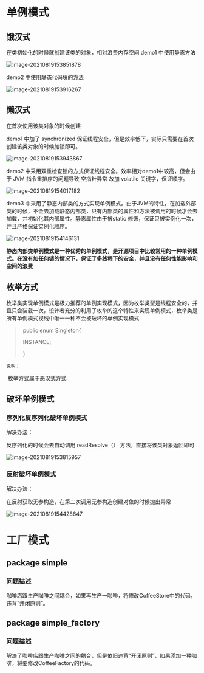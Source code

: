 # 单例模式
## 饿汉式
在类初始化的时候就创建该类的对象，相对浪费内存空间
demo1 中使用静态方法

![image-20210819153851878](https://github.com/devAwei/DesignPattern/blob/master/img/image-20210819153851878.png)

demo2 中使用静态代码块的方法

![image-20210819153916267](https://github.com/devAwei/DesignPattern/blob/master/img/image-20210819153916267.png)

## 懒汉式
在首次使用该类对象的时候创建

demo1 中加了 synchronized 保证线程安全，但是效率低下，实际只需要在首次创建该类对象的时候加锁即可。

![image-20210819153943867](https://github.com/devAwei/DesignPattern/blob/master/img/image-20210819153943867.png)

demo2 中采用双重检查锁的方式保证线程安全。效率相对demo1中较高，但会由于 JVM 指令重排序的问题导致 空指针异常
故加 volatile 关键字，保证顺序。

![image-20210819154017182](https://github.com/devAwei/DesignPattern/blob/master/img/image-20210819154017182.png)

demo3 中采用了静态内部类的方式实现单例模式。由于JVM的特性，在加载外部类的时候，不会去加载静态内部类，只有内部类的属性和方法被调用的时候才会去加载，并初始化其内部属性。静态属性由于被static 修饰，保证只被实例化一次，并且严格保证实例化顺序。

![image-20210819154146131](https://github.com/devAwei/DesignPattern/blob/master/img/image-20210819154146131.png)

**静态内部类单例模式是一种优秀的单例模式，是开源项目中比较常用的一种单例模式。在没有加任何锁的情况下，保证了多线程下的安全，并且没有任何性能影响和空间的浪费**



## 枚举方式

枚举类实现单例模式是极力推荐的单例实现模式，因为枚举类型是线程安全的，并且只会装载一次，设计者充分的利用了枚举的这个特性来实现单例模式，枚举类是所有单例模式视线中唯一一种不会被破坏的单例实现模式

> ​	public enum Singleton{
>
> ​			INSTANCE;
>
> ​	}

``说明：`` 

​		枚举方式属于恶汉式方式



## 破坏单例模式

### 序列化反序列化破坏单例模式

解决办法：

反序列化的时候会去自动调用 readResolve（） 方法，直接将该类对象返回即可

![image-20210819153815957](https://github.com/devAwei/DesignPattern/blob/master/img/image-20210819153815957.png)



### 反射破坏单例模式

解决办法：

在反射获取无参构造，在第二次调用无参构造创建对象的时候抛出异常

![image-20210819154428647](https://github.com/devAwei/DesignPattern/blob/master/img/image-20210819154428647.png)

# 工厂模式
## package simple
### 问题描述
咖啡店跟生产咖啡之间耦合，如果再生产一咖啡，将修改CoffeeStore中的代码，违背“开闭原则”。

## package simple_factory
### 问题描述
解决了咖啡店跟生产咖啡之间的耦合，但是依旧违背“开闭原则”，如果添加一种咖啡，将要修改CoffeeFactory的代码。